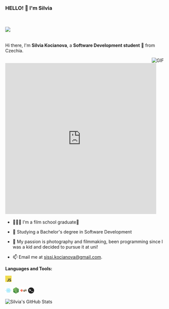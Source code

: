 <h3 title="hehehe"> HELLO! 🤠 I'm Silvia</h3>

</a>
<br>
<br>
<img src="https://komarev.com/ghpvc/?username=SilviaKocianova&color=blueviolet">
<br />
<br />

Hi there, I'm **Silvia Kocianova**, a **Software Development student** 🚀 from Czechia.

<img align="right" alt="GIF" src="https://giphy.com/embed/y3wBjXMffuFjy" />
<iframe src="https://giphy.com/embed/y3wBjXMffuFjy" width="480" height="480" frameBorder="0" class="giphy-embed" allowFullScreen></iframe><p><a href="https://giphy.com/gifs/mic-processing-programming-y3wBjXMffuFjy"></a>


- 👨🏽‍💻 I’m a film school graduate🎥
- 🌱 Studying a Bachelor's degree in Software Development
- 🤔 My passion is photography and filmmaking, been programming since I was a kid and decided to pursue it at uni!

- 📫 Email me at [sissi.kocianova@gmail.com](mailto:sissi.kocianova@gmail.com).


**Languages and Tools:**


<code><img height="20"
        src="https://raw.githubusercontent.com/github/explore/80688e429a7d4ef2fca1e82350fe8e3517d3494d/topics/javascript/javascript.png"></code>

<code><img height="20"
        src="https://raw.githubusercontent.com/github/explore/80688e429a7d4ef2fca1e82350fe8e3517d3494d/topics/react/react.png"></code>
<code><img height="20"
        src="https://raw.githubusercontent.com/github/explore/80688e429a7d4ef2fca1e82350fe8e3517d3494d/topics/nodejs/nodejs.png"></code>
<code><img height="20"
        src="https://raw.githubusercontent.com/github/explore/80688e429a7d4ef2fca1e82350fe8e3517d3494d/topics/git/git.png"></code>
<code><img height="20"
        src="https://raw.githubusercontent.com/github/explore/80688e429a7d4ef2fca1e82350fe8e3517d3494d/topics/terminal/terminal.png"></code>

<img src="https://github-readme-stats.vercel.app/api?username=SilviaKocianova&show_icons=true&hide_border=true&count_private=true&theme=shades-of-purple&icon_color=fad000"
    alt="Silvia's GitHub Stats">
